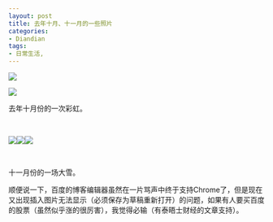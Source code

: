 ```yaml
---
layout: post
title: 去年十月、十一月的一些照片
categories:
- Diandian
tags:
- 日常生活, 
---
```

<p><img src="http://m3.img.srcdd.com/farm5/d/2012/0627/10/A86B42C7A7D3C6267C3C9DDCD3FFC2C0_B500_900_500_281.JPEG" /></p>
<p><img src="http://m1.img.srcdd.com/farm5/d/2012/0627/10/5475021678F4B27866806F178B73F1E9_B500_900_500_281.JPEG" /></p>
<p>去年十月份的一次彩虹。</p>
<p>&nbsp;</p>
<p><img src="http://m3.img.srcdd.com/farm5/d/2012/0627/10/B11BE93BA8A37A48E0F1895A11A89557_B500_900_500_281.JPEG" /><img src="http://m1.img.srcdd.com/farm5/d/2012/0627/10/7005F51D78CC40A3003DA3417385D7E0_B500_900_500_281.JPEG" /><img src="http://m3.img.srcdd.com/farm5/d/2012/0627/10/033BA6DB9AFB7A0E91A00160A9BF4406_B500_900_500_281.JPEG" /><br /></p>
<p>&nbsp;</p>
<p>十一月份的一场大雪。</p>
<p>顺便说一下，百度的博客编辑器虽然在一片骂声中终于支持Chrome了，但是现在又出现插入图片无法显示（必须保存为草稿重新打开）的问题，如果有人要买百度的股票（虽然似乎涨的很厉害），我觉得必输（有泰晤士财经的文章支持）。</p>
<br />
<p></p>